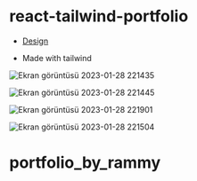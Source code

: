 # react-tailwind-portfolio

+ <a href="https://www.youtube.com/watch?v=hYv6BM2fWd8">Design</a>

+ Made with tailwind

![Ekran görüntüsü 2023-01-28 221435](https://user-images.githubusercontent.com/104009655/215286744-b85473b0-22cd-4deb-9152-149cad4c90cd.png)

![Ekran görüntüsü 2023-01-28 221445](https://user-images.githubusercontent.com/104009655/215286723-3defaee7-09e9-4fc6-8ab4-4d6187ffc001.png)

![Ekran görüntüsü 2023-01-28 221901](https://user-images.githubusercontent.com/104009655/215286846-86706df7-37a1-4764-b4b7-6aafa74c2a18.png)

![Ekran görüntüsü 2023-01-28 221504](https://user-images.githubusercontent.com/104009655/215286732-3522a344-a21f-4a77-9c8f-dd72ce881288.png)
# portfolio_by_rammy
